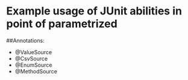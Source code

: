 # Example usage of JUnit abilities in point of parametrized

##Annotations:
- @ValueSource
- @CsvSource
- @EnumSource
- @MethodSource